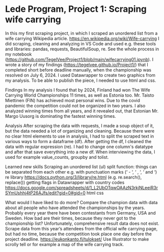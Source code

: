 # Lede Program, Project 1: Scraping wife carrying

In this my first scraping project, in which I scraped an unordered list from a wife carrying Wikipedia article. https://en.wikipedia.org/wiki/Wife-carrying I did scraping, cleaning and analyzing in VS Code and used e.g. these tools and libraries: pandas, requests, BeautifulSoup, re. See the whole process in my notebook (https://github.com/TegelVee/Project1/blob/main/wifecarrying01.ipynb). 
I wrote a story of my findings (https://tegelvee.github.io/Project1/) that I completed short before deadline manually, when the championship was resolved on July 6, 2024. I used Datawrapper to create two graphics from my analysis. To be able to publish the piece, I needed to use html and css.

Findings
In my analysis I found that by 2024, Finland had won The Wife Carrying World Championships 11 times, as well as Estonia too. Mr. Taisto Miettinen (FIN) has achieved most personal wins. Due to the covid pandemic the competition could not be organized in two years. I also analyzed winning times from all years, and it revealed out, that Estonian Mr. Margo Uusorg is dominating the fastest winning times.

Analysis
After scraping the data with requests, I made a soup object of it, but the data needed a lot of organizing and cleaning. Because there were no clear html elements to use in analysis, I had to split the scraped text in various ways to form a dataframe (df). After getting the df, I cleaned the data with regular expression (re). I had to change one column's datatype and after that save everything into a new df.
When interviewing the data, I used for example value_counts, groupby and tolist.

Learned new skills
Scraping an unordered list (ul)
split function: things can be separated from each other e.g. with punctuation marks (‘ - ‘, ‘ , ‘, ‘ and ‘)
re library https://docs.python.org/3/library/re.html (e.g. re.search(), replace())
getting flags in Datawrapper with country codes https://docs.google.com/spreadsheets/d/1_L2UbOTqwOAAzN3rkjNLeeiR3rSYmUshhj4tP26AJfs/edit?gid=0#gid=0 
html
css

What would I have liked to do more?
Compare the champion data with data about all people who have attended the championships by the years. Probably every year there have been contestants from Germany, USA and Sweden. How bad are their times, because they never got to the championship list? Unfortunately, comprehensive result data does not exist.
Scrape data from this year’s attendees from the official wife carrying page, but had no time, because the competition took place one day before the project deadline. https://eukonkanto.fi/tulokset/ 
Use Illustrator to make scrolly tell or for example a map of the wife carrying track. 
